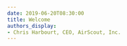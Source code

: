 ```yaml
---
date: 2019-06-20T08:30:00
title: Welcome
authors_display:
- Chris Harbourt, CEO, AirScout, Inc.
---
```

